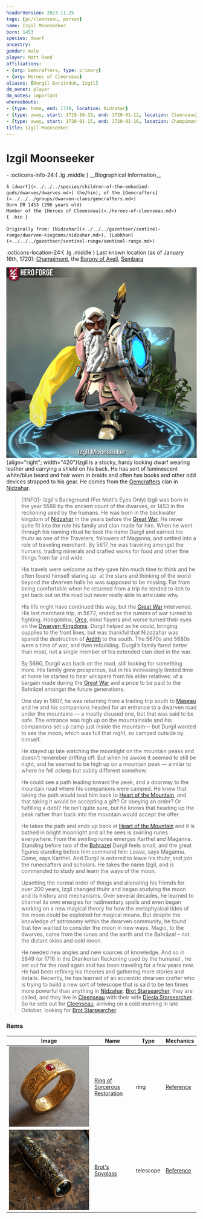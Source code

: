 ```yaml
---
headerVersion: 2023.11.25
tags: [pc/cleenseau, person]
name: Izgil Moonseeker
born: 1453
species: dwarf
ancestry:
gender: male
player: Matt Rand
affiliations:
- {org: Gemcrafters, type: primary}
- {org: Heroes of Cleenseau}
aliases: [Durgil Barzinduk, Izgil]
dm_owner: player
dm_notes: important
whereabouts:
- {type: home, end: 1719, location: Nidzahar}
- {type: away, start: 1719-10-19, end: 1720-01-12, location: Cleenseau}
- {type: away, start: 1720-01-15, end: 1720-01-16, location: Champimont}
title: Izgil Moonseeker
---
```

# Izgil Moonseeker
<div class="grid cards ext-narrow-margin ext-one-column" markdown>
- :octicons-info-24:{ .lg .middle } __Biographical Information__

    A [dwarf](<../../../species/children-of-the-embodied-gods/dwarves/dwarves.md>) (he/him), of the [Gemcrafters](<../../../groups/dwarven-clans/gemcrafters.md>)  
    Born DR 1453 (296 years old)  
    Member of the [Heroes of Cleenseau](<./heroes-of-cleenseau.md>)  
    { .bio }

    Originally from: [Nidzahar](<../../../gazetteer/sentinel-range/dwarven-kingdoms/nidzahar.md>), [Labkhan](<../../../gazetteer/sentinel-range/sentinel-range.md>)
</div>

:octicons-location-24:{ .lg .middle } Last known location (as of January 16th, 1720): [Champimont](<../../../gazetteer/greater-sembara/sembara/barony-of-aveil/champimont.md>), the [Barony of Aveil](<../../../gazetteer/greater-sembara/sembara/barony-of-aveil/barony-of-aveil.md>), [Sembara](<../../../gazetteer/greater-sembara/sembara/sembara.md>)


![Izgil Moonseeker](../../../assets/izgil-moonseeker.png){align="right"; width="420"}Izgil is a stocky, hardy looking dwarf wearing leather and carrying a shield on his back. He has sort of luminescent white/blue beard and hair worn in braids and often has books and other odd devices strapped to his gear. He comes from the [Gemcrafters](<../../../groups/dwarven-clans/gemcrafters.md>) clan in [Nidzahar](<../../../gazetteer/sentinel-range/dwarven-kingdoms/nidzahar.md>).

> [!INFO]- Izgil's Background (For Matt's Eyes Only)
>Izgil was born in the year 5586 by the ancient count of the dwarves, or 1453 in the reckoning used by the humans. He was born in the backwater kingdom of [Nidzahar](<../../../gazetteer/sentinel-range/dwarven-kingdoms/nidzahar.md>) in the years before the [Great War](<../../../events/1500s/great-war.md>). He never quite fit into the role his family and clan made for him. When he went through his naming ritual he took the name Durgil and earned his thuhr as one of the Travelers, followers of Maganna, and settled into a role of traveling merchant. By 5617, he was traveling amongst the humans, trading minerals and crafted works for food and other fine things from far and wide.  
>
>His travels were welcome as they gave him much time to think and he often found himself staring up  at the stars and thinking of the world beyond the dwarven halls he was supposed to be missing. Far from being comfortable when he returned from a trip he tended to itch to get back out on the road but never really able to articulate why.  
>
>His life might have continued this way, but the [Great War](<../../../events/1500s/great-war.md>) intervened. His last merchant trip, in 5672, ended as the rumors of war turned to fighting. Hobgoblins, [Orcs](<../../../species/children-of-the-embodied-gods/orcs/orcs.md>), mind flayers and worse turned their eyes on the [Dwarven Kingdoms](<../../../gazetteer/sentinel-range/dwarven-kingdoms/dwarven-kingdoms.md>). Durgil helped as he could, bringing supplies to the front lines, but was thankful that Nizdzahar was spared the destruction of [Ardith](<../../../gazetteer/sentinel-range/dwarven-kingdoms/ardith.md>) to the south. The 5670s and 5680s were a time of war, and then rebuilding. Durgil’s family fared better than most, not a single member of his extended clan died in the war.
>
>By 5690, Durgil was back on the road, still looking for something more. His family grew prosperous, but in his increasingly limited time at home he started to hear whispers from his elder relatives: of a bargain made during the [Great War](<../../../events/1500s/great-war.md>) and a price to be paid to the Bahrâzel amongst the future generations.
>
>One day in 5807, he was returning from a trading trip south to [Maseau](<../../../gazetteer/greater-sembara/duchy-of-maseau/duchy-of-maseau.md>) and he and his companions headed for an entrance to a dwarven road under the mountains — a mostly disused one, but that was said to be safe. The entrance was high up on the mountainside and his companions set up camp just inside the mountain— but Durgil wanted to see the moon, which was full that night, so camped outside by himself.   
>
>He stayed up late watching the moonlight on the mountain peaks and doesn’t remember drifting off. But when he awoke it seemed to still be night, and he seemed to be high up on a mountain peak — similar to where he fell asleep but subtly different somehow. 
>
>He could see a path leading toward the peak, and a doorway to the mountain road where his companions were camped. He knew that taking the path would lead him back to [Heart of the Mountain](<../../../cosmology/multiverse/spiritual-realms/divine-realms/heart-of-the-mountain.md>), and that taking it would be accepting a gift? Or obeying an order? Or fulfilling a debt? He isn’t quite sure, but he knows that heading up the peak rather than back into the mountain would accept the offer.  
>
>He takes the path and ends up back at [Heart of the Mountain](<../../../cosmology/multiverse/spiritual-realms/divine-realms/heart-of-the-mountain.md>) and it is bathed in bright moonlight and all he sees is swirling runes everywhere. From the swirling runes emerges Karthel and Maganna. Standing before two of the [Bahrazel](<../../../cosmology/gods/embodied-gods/bahrazel/bahrazel.md>) Durgil feels small, and the great figures standing before him command him: Leave, says Maganna. Come, says Karthel. And Durgil is ordered to leave his thuhr, and join the runecrafters and scholars. He takes the name Izgil, and is commanded to study and learn the ways of the moon.
>
>Upsetting the normal order of things and alienating his friends for over 200 years, Izgil changed thuhr and began studying the moon and its history and mechanisms. Over several decades, he learned to channel its own energies for rudimentary spells and even began working on a new magical theory for how the metaphysical tides of the moon could be exploited for magical means. But despite the knowledge of astronomy within the dwarven community, he found that few wanted to consider the moon in new ways. Magic, to the dwarves, came from the runes and the earth and the Bahrâzel – not the distant skies and cold moon. 
>
>He needed new angles and new sources of knowledge. And so in 5849 (or 1716 in the Drankorian Reckoning used by the humans) , he set out for the road again and has been traveling for a few years now. He had been refining his theories and gathering more stories and details. Recently, he has learned of an eccentric dwarven crafter who is trying to build a new sort of telescope that is said to be ten times more powerful than anything in [Nidzahar](<../../../gazetteer/sentinel-range/dwarven-kingdoms/nidzahar.md>). [Brot Starsearcher](<../../dwarves/brot-starsearcher.md>), they are called, and they live in [Cleenseau](<../../../gazetteer/greater-sembara/sembara/barony-of-aveil/cleenseau-region/cleenseau/cleenseau.md>) with their wife [Diesla Starsearcher](<../../dwarves/diesla-starsearcher.md>). So he sets out for [Cleenseau](<../../../gazetteer/greater-sembara/sembara/barony-of-aveil/cleenseau-region/cleenseau/cleenseau.md>), arriving on a cold morning in late October, looking for [Brot Starsearcher](<../../dwarves/brot-starsearcher.md>).








### Items
| Image                                      | Name                                                                                                                      | Type      | Mechanics                                                              |
| ------------------------------------------ | ------------------------------------------------------------------------------------------------------------------------- | --------- | ---------------------------------------------------------------------- |
| ![Izgil Ring of Restore](../../../assets/izgil-ring-of-restore.png) | [Ring of Sorcerous Restoration](<../../../Campaigns/Cleenseau Campaign/Treasure/Dwarven Ring of Sorcerous Restoration (Izgil).md>) | ring      | [Reference](https://www.dndbeyond.com/magic-items/4691-pearl-of-power) |
| ![Brot Spyglass](../../../assets/brot-spyglass.png)         | [Brot's Spyglass](<../../../Campaigns/Cleenseau Campaign/Treasure/Brot's Telescope (small).md>)                                    | telescope | [Reference](https://www.dndbeyond.com/equipment/spyglass)              |

